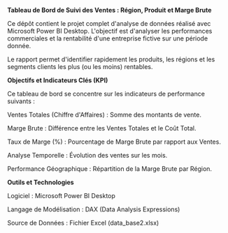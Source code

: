 **Tableau de Bord de Suivi des Ventes : Région, Produit et Marge Brute**

Ce dépôt contient le projet complet d'analyse de données réalisé avec Microsoft Power BI Desktop. L'objectif est d'analyser les performances commerciales et la rentabilité d'une entreprise fictive sur une période donnée.

Le rapport permet d'identifier rapidement les produits, les régions et les segments clients les plus (ou les moins) rentables.

**Objectifs et Indicateurs Clés (KPI)**

Ce tableau de bord se concentre sur les indicateurs de performance suivants :

Ventes Totales (Chiffre d'Affaires) : Somme des montants de vente.

Marge Brute : Différence entre les Ventes Totales et le Coût Total.

Taux de Marge (%) : Pourcentage de Marge Brute par rapport aux Ventes.

Analyse Temporelle : Évolution des ventes sur les mois.

Performance Géographique : Répartition de la Marge Brute par Région.

**Outils et Technologies**

Logiciel : Microsoft Power BI Desktop

Langage de Modélisation : DAX (Data Analysis Expressions)

Source de Données : Fichier Excel  (data\_base2.xlsx)


